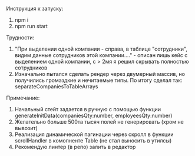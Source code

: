 Инструкция к запуску:

1. npm i
2. npm run start

Трудности:

1. "При выделении одной компании - справа, в таблице "сотрудники", видим данные сотрудников этой компании...." - описан лишь кейс с выделением одной компании, с > 2мя я решил скрывать полностью сотрудников
2. Изначально пытался сделать рендер через двумерный массив, но получились громаздкие и нечитаемые типы. По итогу сделал так: separateCompaniesToTableArrays

Примечание:

1. Начальный стейт задается в ручную с помощью функции generateInitData(companiesQty:number, employeesQty:number)
2. Желательно больше 500та тысяч полей не генерировать (хром не вывозит)
3. Реализация динамической пагинации через скролл в функции scrollHandler в комопненте Table (не стал выносить в утилсы)
4. Рекомендую линтер (в репо) залить в редактор
